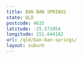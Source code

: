 ```yaml
---
title: BAN BAN SPRINGS
state: QLD
postcode: 4625
latitude: -25.571054
longitude: 151.644182
url: /qld/ban-ban-springs/
layout: suburb
---
```


